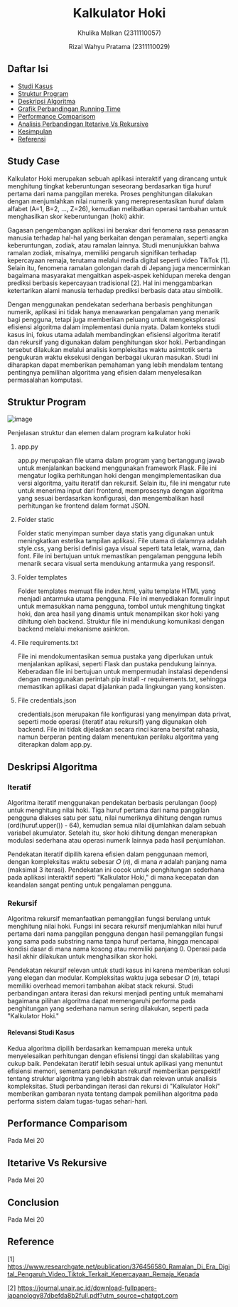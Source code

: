 # <h1 align="center">Kalkulator Hoki</h1>
<p align="center">Khulika Malkan (2311110057)</p>
<p align="center">Rizal Wahyu Pratama (2311110029)</p>

## Daftar Isi

- [Studi Kasus](#GambaranumumMonkeyPox)
- [Struktur Program](#GambaranumumMonkeyPox)
- [Deskripsi Algoritma](#GambaranumumMonkeyPox)
- [Grafik Perbandingan Running Time](#Reference)
- [Performance Comparisom](#Reference)
- [Analisis Perbandingan Itetarive Vs Rekursive](#Reference)
- [Kesimpulan](#Conclusion)
- [Referensi](#Reference)
  
## Study Case
Kalkulator Hoki merupakan sebuah aplikasi interaktif yang dirancang untuk menghitung tingkat keberuntungan seseorang berdasarkan tiga huruf pertama dari nama panggilan mereka. Proses penghitungan dilakukan dengan menjumlahkan nilai numerik yang merepresentasikan huruf dalam alfabet (A=1, B=2, ..., Z=26), kemudian melibatkan operasi tambahan untuk menghasilkan skor keberuntungan (hoki) akhir.

Gagasan pengembangan aplikasi ini berakar dari fenomena rasa penasaran manusia terhadap hal-hal yang berkaitan dengan peramalan, seperti angka keberuntungan, zodiak, atau ramalan lainnya. Studi menunjukkan bahwa ramalan zodiak, misalnya, memiliki pengaruh signifikan terhadap kepercayaan remaja, terutama melalui media digital seperti video TikTok [1]. Selain itu, fenomena ramalan golongan darah di Jepang juga mencerminkan bagaimana masyarakat mengaitkan aspek-aspek kehidupan mereka dengan prediksi berbasis kepercayaan tradisional [2]. Hal ini menggambarkan ketertarikan alami manusia terhadap prediksi berbasis data atau simbolik.

Dengan menggunakan pendekatan sederhana berbasis penghitungan numerik, aplikasi ini tidak hanya menawarkan pengalaman yang menarik bagi pengguna, tetapi juga memberikan peluang untuk mengeksplorasi efisiensi algoritma dalam implementasi dunia nyata. Dalam konteks studi kasus ini, fokus utama adalah membandingkan efisiensi algoritma iteratif dan rekursif yang digunakan dalam penghitungan skor hoki. Perbandingan tersebut dilakukan melalui analisis kompleksitas waktu asimtotik serta pengukuran waktu eksekusi dengan berbagai ukuran masukan. Studi ini diharapkan dapat memberikan pemahaman yang lebih mendalam tentang pentingnya pemilihan algoritma yang efisien dalam menyelesaikan permasalahan komputasi.


## Struktur Program
![image](https://github.com/user-attachments/assets/b3ba1621-839b-4215-b41e-1381f14366fd)

Penjelasan struktur dan elemen dalam program kalkulator hoki
1. app.py
   
   app.py merupakan file utama dalam program yang bertanggung jawab untuk menjalankan backend menggunakan framework Flask. File ini mengatur logika perhitungan hoki dengan mengimplementasikan dua versi algoritma, yaitu iteratif dan rekursif. Selain itu, file ini mengatur rute untuk menerima input dari frontend, memprosesnya dengan algoritma yang sesuai berdasarkan konfigurasi, dan mengembalikan hasil perhitungan ke frontend dalam format JSON.

2. Folder static
   
   Folder static menyimpan sumber daya statis yang digunakan untuk meningkatkan estetika tampilan aplikasi. File utama di dalamnya adalah style.css, yang berisi definisi gaya visual seperti tata letak, warna, dan font. File ini bertujuan untuk memastikan pengalaman pengguna lebih menarik secara visual serta mendukung antarmuka yang responsif.

3. Folder templates
   
   Folder templates memuat file index.html, yaitu template HTML yang menjadi antarmuka utama pengguna. File ini menyediakan formulir input untuk memasukkan nama pengguna, tombol untuk menghitung tingkat hoki, dan area hasil yang dinamis untuk menampilkan skor hoki yang dihitung oleh backend. Struktur file ini mendukung komunikasi dengan backend melalui mekanisme asinkron.

4. File requirements.txt
   
   File ini mendokumentasikan semua pustaka yang diperlukan untuk menjalankan aplikasi, seperti Flask dan pustaka pendukung lainnya. Keberadaan file ini bertujuan untuk mempermudah instalasi dependensi dengan menggunakan perintah pip install -r requirements.txt, sehingga memastikan aplikasi dapat dijalankan pada lingkungan yang konsisten.

5. File credentials.json
    
   credentials.json merupakan file konfigurasi yang menyimpan data privat, seperti mode operasi (iteratif atau rekursif) yang digunakan oleh backend. File ini tidak dijelaskan secara rinci karena bersifat rahasia, namun berperan penting dalam menentukan perilaku algoritma yang diterapkan dalam app.py.


## Deskripsi Algoritma
### Iteratif
Algoritma iteratif menggunakan pendekatan berbasis perulangan (loop) untuk menghitung nilai hoki. Tiga huruf pertama dari nama panggilan pengguna diakses satu per satu, nilai numeriknya dihitung dengan rumus (ord(huruf.upper()) - 64), kemudian semua nilai dijumlahkan dalam sebuah variabel akumulator. Setelah itu, skor hoki dihitung dengan menerapkan modulasi sederhana atau operasi numerik lainnya pada hasil penjumlahan.

Pendekatan iteratif dipilih karena efisien dalam penggunaan memori, dengan kompleksitas waktu sebesar 𝑂 (𝑛), di mana 𝑛 adalah panjang nama (maksimal 3 iterasi). Pendekatan ini cocok untuk penghitungan sederhana pada aplikasi interaktif seperti "Kalkulator Hoki," di mana kecepatan dan keandalan sangat penting untuk pengalaman pengguna.

### Rekursif
Algoritma rekursif memanfaatkan pemanggilan fungsi berulang untuk menghitung nilai hoki. Fungsi ini secara rekursif menjumlahkan nilai huruf pertama dari nama panggilan pengguna dengan hasil pemanggilan fungsi yang sama pada substring nama tanpa huruf pertama, hingga mencapai kondisi dasar di mana nama kosong atau memiliki panjang 0. Operasi pada hasil akhir dilakukan untuk menghasilkan skor hoki.

Pendekatan rekursif relevan untuk studi kasus ini karena memberikan solusi yang elegan dan modular. Kompleksitas waktu juga sebesar  𝑂 (𝑛), tetapi memiliki overhead memori tambahan akibat stack rekursi. Studi perbandingan antara iterasi dan rekursi menjadi penting untuk memahami bagaimana pilihan algoritma dapat memengaruhi performa pada penghitungan yang sederhana namun sering dilakukan, seperti pada "Kalkulator Hoki."

#### Relevansi Studi Kasus
Kedua algoritma dipilih berdasarkan kemampuan mereka untuk menyelesaikan perhitungan dengan efisiensi tinggi dan skalabilitas yang cukup baik. Pendekatan iteratif lebih sesuai untuk aplikasi yang menuntut efisiensi memori, sementara pendekatan rekursif memberikan perspektif tentang struktur algoritma yang lebih abstrak dan relevan untuk analisis kompleksitas. Studi perbandingan iterasi dan rekursi di "Kalkulator Hoki" memberikan gambaran nyata tentang dampak pemilihan algoritma pada performa sistem dalam tugas-tugas sehari-hari.


## Performance Comparisom
Pada Mei 20





## Itetarive Vs Rekursive
Pada Mei 20




## Conclusion
Pada Mei 20





## Reference
[1] https://www.researchgate.net/publication/376456580_Ramalan_Di_Era_Digital_Pengaruh_Video_Tiktok_Terkait_Kepercayaan_Remaja_Kepada

[2] https://journal.unair.ac.id/download-fullpapers-japanology87dbefda8b2full.pdf?utm_source=chatgpt.com
